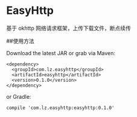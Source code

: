 # EasyHttp
基于 okhttp 网络请求框架，上传下载文件，断点续传

##使用方法

Download the latest JAR or grab via Maven:

    <dependency>
      <groupId>com.lz.easyhttp</groupId>
      <artifactId>easyhttp</artifactId>
      <version>0.1.0</version>
    </dependency>
    
or Gradle:

    compile 'com.lz.easyhttp:easyhttp:0.1.0'
